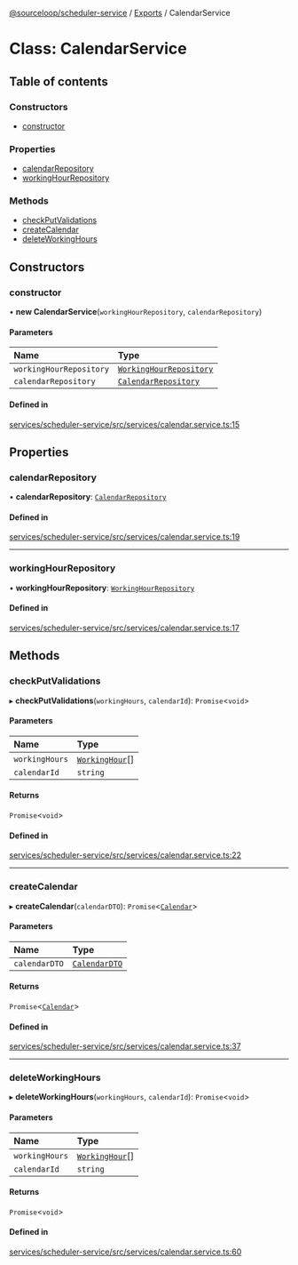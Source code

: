 [@sourceloop/scheduler-service](../README.md) / [Exports](../modules.md) / CalendarService

# Class: CalendarService

## Table of contents

### Constructors

- [constructor](CalendarService.md#constructor)

### Properties

- [calendarRepository](CalendarService.md#calendarrepository)
- [workingHourRepository](CalendarService.md#workinghourrepository)

### Methods

- [checkPutValidations](CalendarService.md#checkputvalidations)
- [createCalendar](CalendarService.md#createcalendar)
- [deleteWorkingHours](CalendarService.md#deleteworkinghours)

## Constructors

### constructor

• **new CalendarService**(`workingHourRepository`, `calendarRepository`)

#### Parameters

| Name | Type |
| :------ | :------ |
| `workingHourRepository` | [`WorkingHourRepository`](WorkingHourRepository.md) |
| `calendarRepository` | [`CalendarRepository`](CalendarRepository.md) |

#### Defined in

[services/scheduler-service/src/services/calendar.service.ts:15](https://github.com/sourcefuse/loopback4-microservice-catalog/blob/93a7f917/services/scheduler-service/src/services/calendar.service.ts#L15)

## Properties

### calendarRepository

• **calendarRepository**: [`CalendarRepository`](CalendarRepository.md)

#### Defined in

[services/scheduler-service/src/services/calendar.service.ts:19](https://github.com/sourcefuse/loopback4-microservice-catalog/blob/93a7f917/services/scheduler-service/src/services/calendar.service.ts#L19)

___

### workingHourRepository

• **workingHourRepository**: [`WorkingHourRepository`](WorkingHourRepository.md)

#### Defined in

[services/scheduler-service/src/services/calendar.service.ts:17](https://github.com/sourcefuse/loopback4-microservice-catalog/blob/93a7f917/services/scheduler-service/src/services/calendar.service.ts#L17)

## Methods

### checkPutValidations

▸ **checkPutValidations**(`workingHours`, `calendarId`): `Promise`<`void`\>

#### Parameters

| Name | Type |
| :------ | :------ |
| `workingHours` | [`WorkingHour`](WorkingHour.md)[] |
| `calendarId` | `string` |

#### Returns

`Promise`<`void`\>

#### Defined in

[services/scheduler-service/src/services/calendar.service.ts:22](https://github.com/sourcefuse/loopback4-microservice-catalog/blob/93a7f917/services/scheduler-service/src/services/calendar.service.ts#L22)

___

### createCalendar

▸ **createCalendar**(`calendarDTO`): `Promise`<[`Calendar`](Calendar.md)\>

#### Parameters

| Name | Type |
| :------ | :------ |
| `calendarDTO` | [`CalendarDTO`](CalendarDTO.md) |

#### Returns

`Promise`<[`Calendar`](Calendar.md)\>

#### Defined in

[services/scheduler-service/src/services/calendar.service.ts:37](https://github.com/sourcefuse/loopback4-microservice-catalog/blob/93a7f917/services/scheduler-service/src/services/calendar.service.ts#L37)

___

### deleteWorkingHours

▸ **deleteWorkingHours**(`workingHours`, `calendarId`): `Promise`<`void`\>

#### Parameters

| Name | Type |
| :------ | :------ |
| `workingHours` | [`WorkingHour`](WorkingHour.md)[] |
| `calendarId` | `string` |

#### Returns

`Promise`<`void`\>

#### Defined in

[services/scheduler-service/src/services/calendar.service.ts:60](https://github.com/sourcefuse/loopback4-microservice-catalog/blob/93a7f917/services/scheduler-service/src/services/calendar.service.ts#L60)
